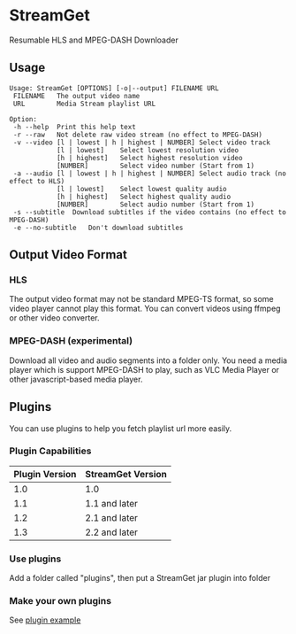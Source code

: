 # StreamGet
Resumable HLS and MPEG-DASH Downloader

## Usage
```
Usage: StreamGet [OPTIONS] [-o|--output] FILENAME URL
 FILENAME   The output video name
 URL        Media Stream playlist URL

Option:
 -h --help  Print this help text
 -r --raw   Not delete raw video stream (no effect to MPEG-DASH)
 -v --video [l | lowest | h | highest | NUMBER] Select video track
            [l | lowest]    Select lowest resolution video
            [h | highest]   Select highest resolution video
            [NUMBER]        Select video number (Start from 1)
 -a --audio [l | lowest | h | highest | NUMBER] Select audio track (no effect to HLS)
            [l | lowest]    Select lowest quality audio
            [h | highest]   Select highest quality audio
            [NUMBER]        Select audio number (Start from 1)
 -s	--subtitle	Download subtitles if the video contains (no effect to MPEG-DASH)
 -e	--no-subtitle	Don't download subtitles
```

## Output Video Format
### HLS
The output video format may not be standard MPEG-TS format, so some video player cannot play this format. You can convert videos using ffmpeg or other video converter.

### MPEG-DASH (experimental)
Download all video and audio segments into a folder only. You need a media player which is support  MPEG-DASH to play, such as VLC Media Player or other javascript-based media player.


## Plugins
You can use plugins to help you fetch playlist url more easily.

### Plugin Capabilities

| Plugin Version | StreamGet Version         |
| -------------- | ------------------------- |
| 1.0            | 1.0                       |
| 1.1            | 1.1 and later             |
| 1.2            | 2.1 and later             |
| 1.3            | 2.2 and later             |

### Use plugins
Add a folder called "plugins", then put a StreamGet jar plugin into folder

### Make your own plugins
See [plugin example](example/StreamGet-PluginExample)
